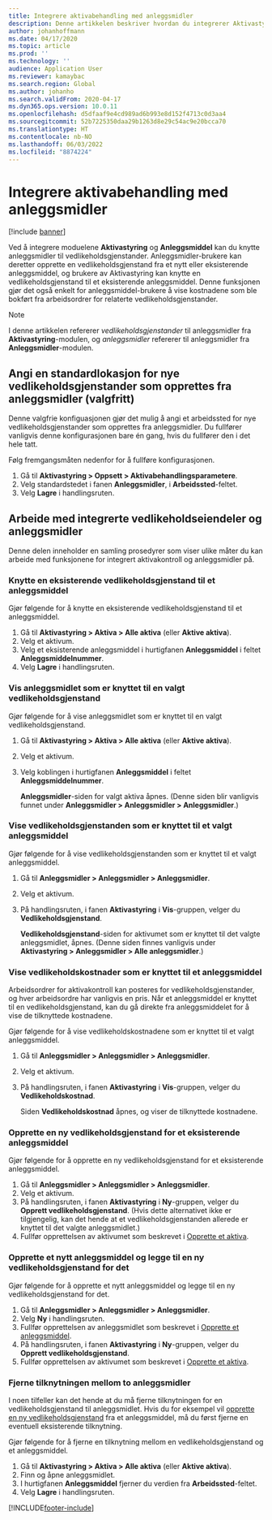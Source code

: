 ```yaml
---
title: Integrere aktivabehandling med anleggsmidler
description: Denne artikkelen beskriver hvordan du integrerer Aktivastyring- og Anleggsmiddel-modulene, slik at du kan knytte anleggsmidler til vedlikeholdsgjenstander.
author: johanhoffmann
ms.date: 04/17/2020
ms.topic: article
ms.prod: ''
ms.technology: ''
audience: Application User
ms.reviewer: kamaybac
ms.search.region: Global
ms.author: johanho
ms.search.validFrom: 2020-04-17
ms.dyn365.ops.version: 10.0.11
ms.openlocfilehash: d5dfaaf9e4cd989ad6b993e8d152f4713c0d3aa4
ms.sourcegitcommit: 52b7225350daa29b1263d8e29c54ac9e20bcca70
ms.translationtype: HT
ms.contentlocale: nb-NO
ms.lasthandoff: 06/03/2022
ms.locfileid: "8874224"
---
```

# <a name="integrate-asset-management-with-fixed-assets"></a>Integrere aktivabehandling med anleggsmidler

[!include [banner](../../includes/banner.md)]

Ved å integrere moduelene **Aktivastyring** og **Anleggsmiddel** kan du knytte anleggsmidler til vedlikeholdsgjenstander. Anleggsmidler-brukere kan deretter opprette en vedlikeholdsgjenstand fra et nytt eller eksisterende anleggsmiddel, og brukere av Aktivastyring kan knytte en vedlikeholdsgjenstand til et eksisterende anleggsmiddel. Denne funksjonen gjør det også enkelt for anleggsmiddel-brukere å vise kostnadene som ble bokført fra arbeidsordrer for relaterte vedlikeholdsgjenstander.

> [!NOTE]
> I denne artikkelen refererer *vedlikeholdsgjenstander* til anleggsmidler fra **Aktivastyring**-modulen, og *anleggsmidler* refererer til anleggsmidler fra **Anleggsmidler**-modulen.

## <a name="set-a-default-location-for-new-maintenance-assets-that-are-created-from-fixed-assets-optional"></a>Angi en standardlokasjon for nye vedlikeholdsgjenstander som opprettes fra anleggsmidler (valgfritt)

Denne valgfrie konfiguasjonen gjør det mulig å angi et arbeidssted for nye vedlikeholdsgjenstander som opprettes fra anleggsmidler. Du fullfører vanligvis denne konfigurasjonen bare én gang, hvis du fullfører den i det hele tatt.

Følg fremgangsmåten nedenfor for å fullføre konfigurasjonen.

1. Gå til **Aktivastyring \> Oppsett \> Aktivabehandlingsparametere**.
1. Velg standardstedet i fanen **Anleggsmidler**, i **Arbeidssted**-feltet.
1. Velg **Lagre** i handlingsruten.

## <a name="work-with-integrated-maintenance-assets-and-fixed-assets"></a>Arbeide med integrerte vedlikeholdseiendeler og anleggsmidler

Denne delen inneholder en samling prosedyrer som viser ulike måter du kan arbeide med funksjonene for integrert aktivakontroll og anleggsmidler på.

### <a name="associate-an-existing-maintenance-asset-with-a-fixed-asset"></a>Knytte en eksisterende vedlikeholdsgjenstand til et anleggsmiddel

Gjør følgende for å knytte en eksisterende vedlikeholdsgjenstand til et anleggsmiddel.

1. Gå til **Aktivastyring \> Aktiva \> Alle aktiva** (eller **Aktive aktiva**).
1. Velg et aktivum.
1. Velg et eksisterende anleggsmiddel i hurtigfanen **Anleggsmiddel** i feltet **Anleggsmiddelnummer**.
1. Velg **Lagre** i handlingsruten.

### <a name="view-the-fixed-asset-that-is-associated-with-a-selected-maintenance-asset"></a>Vis anleggsmidlet som er knyttet til en valgt vedlikeholdsgjenstand

Gjør følgende for å vise anleggsmidlet som er knyttet til en valgt vedlikeholdsgjenstand.

1. Gå til **Aktivastyring \> Aktiva \> Alle aktiva** (eller **Aktive aktiva**).
1. Velg et aktivum.
1. Velg koblingen i hurtigfanen **Anleggsmiddel** i feltet **Anleggsmiddelnummer**.

    **Anleggsmidler**-siden for valgt aktiva åpnes. (Denne siden blir vanligvis funnet under **Anleggsmidler \> Anleggsmidler \> Anleggsmidler**.)

### <a name="view-the-maintenance-asset-that-is-associated-with-a-selected-fixed-asset"></a>Vise vedlikeholdsgjenstanden som er knyttet til et valgt anleggsmiddel

Gjør følgende for å vise vedlikeholdsgjenstanden som er knyttet til et valgt anleggsmiddel.

1. Gå til **Anleggsmidler \> Anleggsmidler \> Anleggsmidler**.
1. Velg et aktivum.
1. På handlingsruten, i fanen **Aktivastyring** i **Vis**-gruppen, velger du **Vedlikeholdsgjenstand**.

    **Vedlikeholdsgjenstand**-siden for aktivumet som er knyttet til det valgte anleggsmidlet, åpnes. (Denne siden finnes vanligvis under **Aktivastyring \> Anleggsmidler \> Alle anleggsmidler**.)

### <a name="view-maintenance-costs-that-are-associated-with-a-fixed-asset"></a>Vise vedlikeholdskostnader som er knyttet til et anleggsmiddel

Arbeidsordrer for aktivakontroll kan posteres for vedlikeholdsgjenstander, og hver arbeidsordre har vanligvis en pris. Når et anleggsmiddel er knyttet til en vedlikeholdsgjenstand, kan du gå direkte fra anleggsmiddelet for å vise de tilknyttede kostnadene.

Gjør følgende for å vise vedlikeholdskostnadene som er knyttet til et valgt anleggsmiddel.

1. Gå til **Anleggsmidler \> Anleggsmidler \> Anleggsmidler**.
1. Velg et aktivum.
1. På handlingsruten, i fanen **Aktivastyring** i **Vis**-gruppen, velger du **Vedlikeholdskostnad**.

    Siden **Vedlikeholdskostnad** åpnes, og viser de tilknyttede kostnadene.

### <a name="create-a-new-maintenance-asset-for-an-existing-fixed-asset"></a><a name="new-maintenance-from-fixed"></a>Opprette en ny vedlikeholdsgjenstand for et eksisterende anleggsmiddel

Gjør følgende for å opprette en ny vedlikeholdsgjenstand for et eksisterende anleggsmiddel.

1. Gå til **Anleggsmidler \> Anleggsmidler \> Anleggsmidler**.
1. Velg et aktivum.
1. På handlingsruten, i fanen **Aktivastyring** i **Ny**-gruppen, velger du **Opprett vedlikeholdsgjenstand**. (Hvis dette alternativet ikke er tilgjengelig, kan det hende at et vedlikeholdsgjenstanden allerede er knyttet til det valgte anleggsmidlet.)
1. Fullfør opprettelsen av aktivumet som beskrevet i [Opprette et aktiva](../objects/create-an-object.md).

### <a name="create-a-new-fixed-asset-and-add-a-new-maintenance-asset-for-it"></a>Opprette et nytt anleggsmiddel og legge til en ny vedlikeholdsgjenstand for det

Gjør følgende for å opprette et nytt anleggsmiddel og legge til en ny vedlikeholdsgjenstand for det.

1. Gå til **Anleggsmidler \> Anleggsmidler \> Anleggsmidler**.
1. Velg **Ny** i handlingsruten.
1. Fullfør opprettelsen av anleggsmidlet som beskrevet i [Opprette et anleggsmiddel](../../../finance/fixed-assets/tasks/create-fixed-asset.md).
1. På handlingsruten, i fanen **Aktivastyring** i **Ny**-gruppen, velger du **Opprett vedlikeholdsgjenstand**.
1. Fullfør opprettelsen av aktivumet som beskrevet i [Opprette et aktiva](../objects/create-an-object.md).

### <a name="remove-the-association-between-two-assets"></a>Fjerne tilknytningen mellom to anleggsmidler

I noen tilfeller kan det hende at du må fjerne tilknytningen for en vedlikeholdsgjenstand til anleggsmidlet. Hvis du for eksempel vil [opprette en ny vedlikeholdsgjenstand](#new-maintenance-from-fixed) fra et anleggsmiddel, må du først fjerne en eventuell eksisterende tilknytning.

Gjør følgende for å fjerne en tilknytning mellom en vedlikeholdsgjenstand og et anleggsmiddel.

1. Gå til **Aktivastyring \> Aktiva \> Alle aktiva** (eller **Aktive aktiva**).
1. Finn og åpne anleggsmidlet.
1. I hurtigfanen **Anleggsmiddel** fjerner du verdien fra **Arbeidssted**-feltet.
1. Velg **Lagre** i handlingsruten.


[!INCLUDE[footer-include](../../../includes/footer-banner.md)]